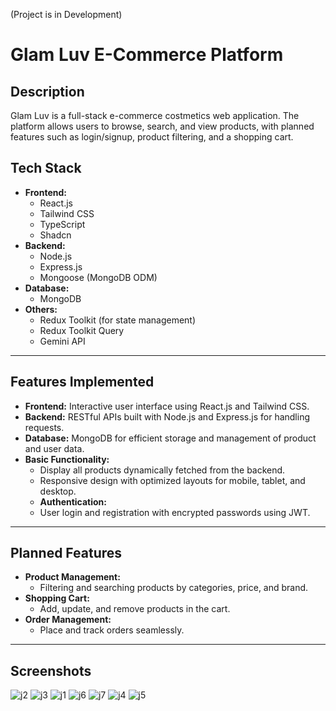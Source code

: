 (Project is in Development)
# Glam Luv E-Commerce Platform

## Description
Glam Luv is a full-stack e-commerce costmetics web application. The platform allows users to browse, search, and view products, with planned features such as login/signup, product filtering, and a shopping cart.


## Tech Stack
- **Frontend:**
  - React.js
  - Tailwind CSS
  - TypeScript 
  - Shadcn
- **Backend:**
  - Node.js
  - Express.js
  - Mongoose (MongoDB ODM)
- **Database:**
  - MongoDB
- **Others:**
  - Redux Toolkit (for state management)
  - Redux Toolkit Query
  - Gemini API


---

## Features Implemented
- **Frontend:** Interactive user interface using React.js and Tailwind CSS.
- **Backend:** RESTful APIs built with Node.js and Express.js for handling requests.
- **Database:** MongoDB for efficient storage and management of product and user data.
- **Basic Functionality:**
  - Display all products dynamically fetched from the backend.
  - Responsive design with optimized layouts for mobile, tablet, and desktop.
  - **Authentication:**
  - User login and registration with encrypted passwords using JWT.
  
---

## Planned Features
- **Product Management:**
  - Filtering and searching products by categories, price, and brand.
- **Shopping Cart:**
  - Add, update, and remove products in the cart.
- **Order Management:**
  - Place and track orders seamlessly.

---
## Screenshots
![j2](https://github.com/user-attachments/assets/d2dd69f3-dcc7-402b-9e1e-694f91aadd32)
![j3](https://github.com/user-attachments/assets/1fc60431-eff5-4826-a903-982c40bb8033)
![j1](https://github.com/user-attachments/assets/d6ae01cb-0739-43c7-be36-44da9fd64fae)
![j6](https://github.com/user-attachments/assets/66542537-e03c-433a-be60-637891504c98)
![j7](https://github.com/user-attachments/assets/aabc134d-a0a5-4cff-b97a-719e01dc81bd)
![j4](https://github.com/user-attachments/assets/2a4ce8a0-c2e1-425f-82d4-6f3dbc7f43eb)
![j5](https://github.com/user-attachments/assets/a32a5aca-86a4-4da2-85dc-d61c579d90a1)



